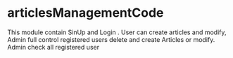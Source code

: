 # articlesManagementCode
This module contain SinUp and Login . User can create articles and modify, Admin full control registered users delete and create Articles  or modify. Admin check all registered user
